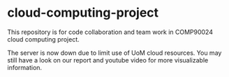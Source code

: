 # cloud-computing-project

This repository is for code collaboration and team work in COMP90024 cloud computing project.

The server is now down due to limit use of UoM cloud resources. You may still have a look on our report and youtube video for more visualizable information.
